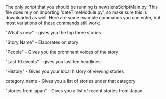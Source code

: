 The only script that you should be running is newslensScriptMain.py. This file does rely on importing 'dateTimeModule.py', so make sure this is downloaded as well. Here are some example commands you can enter, 
but most variations of these commands still work:

"What's new" - gives you the top three stories

"Story Name" - Elaborates on story

"People" - Gives you the prominent voices of the story

"Last 10 events" - gives you last ten headlines

"History" - Gives you your local history of viewing stories

category_name - Gives you a list of stories under that category

"stories from japan" - Gives you a list of recent stories from Japan
